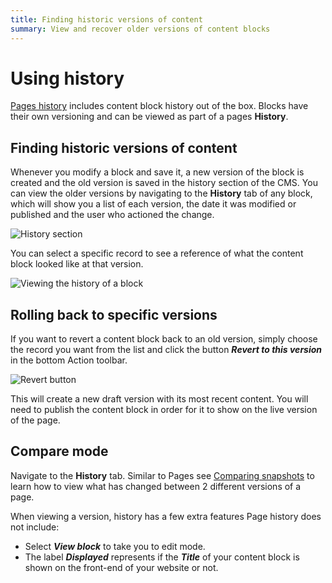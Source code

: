```yaml
---
title: Finding historic versions of content
summary: View and recover older versions of content blocks
---
```


# Using history

[Pages history](https://userhelp.silverstripe.org/en/5/creating_pages_and_content/pages/rolling_back_pages/) includes content block history out of the box. Blocks have their own versioning and can be viewed as part of a pages **History**.

## Finding historic versions of content

Whenever you modify a block and save it, a new version of the block is created and the old version is saved in the history section of the CMS. You can view the older versions by navigating to the **History** tab of any block, which will show you a list of each version, the date it was modified or published and the user who actioned the change.

![History section](_images/content_block_compare.png)

You can select a specific record to see a reference of what the content block looked like at that version.

![Viewing the history of a block](_images/block_version.png)

## Rolling back to specific versions

If you want to revert a content block back to an old version, simply choose the record you want from the list and click the button ***Revert to this version*** in the bottom Action toolbar.

![Revert button](_images/revert_button.png)

This will create a new draft version with its most recent content. You will need to publish the content block in order for it to show on the live version of the page.

## Compare mode

Navigate to the **History** tab. Similar to Pages see [Comparing snapshots](https://userhelp.silverstripe.org/en/5/creating_pages_and_content/pages/rolling_back_pages/#comparing-snapshots) to learn how to view what has changed between 2 different versions of a page.

When viewing a version, history has a few extra features Page history does not include:
* Select ***View block*** to take you to edit mode.
* The label ***Displayed*** represents if the ***Title*** of your content block is shown on the front-end of your website or not.
